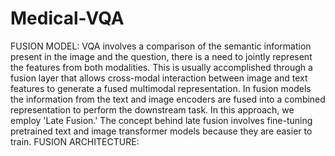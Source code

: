 # Medical-VQA

FUSION MODEL:
VQA involves a comparison of the semantic information present in the image and 
the question, there is a need to jointly represent the features from both modalities. 
This is usually accomplished through a fusion layer that allows cross-modal 
interaction between image and text features to generate a fused multimodal 
representation.
In fusion models the information from the text and image encoders are fused into 
a combined representation to perform the downstream task.
In this approach, we employ 'Late Fusion.' The concept behind late fusion 
involves fine-tuning pretrained text and image transformer models because they 
are easier to train.
FUSION ARCHITECTURE:
